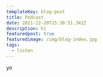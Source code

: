 ```yaml
---
templateKey: blog-post
title: Podcast
date: 2021-12-28T15:30:51.342Z
description: hi
featuredpost: true
featuredimage: /img/blog-index.jpg
tags:
  - listen
---
```

yo